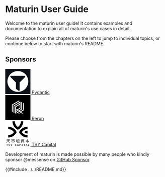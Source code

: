 # Maturin User Guide

Welcome to the maturin user guide! It contains examples and documentation to explain all of maturin's use cases in detail.

Please choose from the chapters on the left to jump to individual topics, or continue below to start with maturin's README.

## Sponsors

<div class="sponsors">
  <div>
    <a rel="sponsored" target="_blank" href="https://pydantic.dev">
      <img src="./assets/sponsors/pydantic.png" alt="Pydantic" width="80" height="80" />
      <span>Pydantic</span>
    </a>
  </div>
  <div>
    <a rel="sponsored" target="_blank" href="https://www.rerun.io">
      <img src="./assets/sponsors/rerun.png" alt="Rerun" width="80" height="80" />
      <span>Rerun</span>
    </a>
  </div>
  <div>
    <a rel="sponsored" target="_blank" href="https://github.com/TSYCapital">
      <img src="./assets/sponsors/tsy-capital.png" alt="TSY Capital" width="80" height="80" />
      <span>TSY Capital</span>
    </a>
  </div>
</div>

Development of maturin is made possible by many people who kindly sponsor @messense on [GitHub Sponsor](https://github.com/sponsors/messense#sponsors).

{{#include ../../README.md}}
